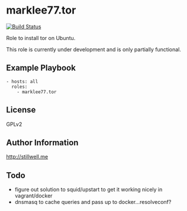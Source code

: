 marklee77.tor
============

[![Build Status](https://travis-ci.org/marklee77/ansible-role-tor.svg?branch=master)](https://travis-ci.org/marklee77/ansible-role-tor)

Role to install tor on Ubuntu.

This role is currently under development and is only partially functional.

Example Playbook
-------------------------

    - hosts: all
      roles:
        - marklee77.tor

License
-------

GPLv2

Author Information
------------------

http://stillwell.me

Todo
----
- figure out solution to squid/upstart to get it working nicely in 
  vagrant/docker
- dnsmasq to cache queries and pass up to docker...resolveconf?

